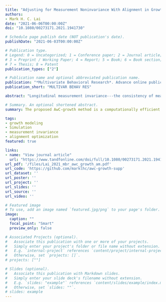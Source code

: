 ```yaml
---
title: "Adjusting for Measurement Noninvariance With Alignment in Growth Modeling"
authors:
- Mark H. C. Lai
date: "2021-06-06T00:00:00Z"
doi: "10.1080/00273171.2021.1941730"

# Schedule page publish date (NOT publication's date).
publishDate: "2021-06-03T00:00:00Z"

# Publication type.
# Legend: 0 = Uncategorized; 1 = Conference paper; 2 = Journal article;
# 3 = Preprint / Working Paper; 4 = Report; 5 = Book; 6 = Book section;
# 7 = Thesis; 8 = Patent
publication_types: ["2"]

# Publication name and optional abbreviated publication name.
publication: "*Multivariate Behavioral Research*. Advance online publication"
publication_short: "MULTIVAR BEHAV RES"

abstract: "Longitudinal measurement invariance---the consistency of measurement in data collected over time---is a prerequisite for any meaningful inferences of growth patterns. When one or more items measuring the construct of interest show noninvariant measurement properties over time, it leads to biased parameter estimates and inferences on the growth parameters. In this paper, I extend the recently developed alignment-within-confirmatory factor analysis (AwC) technique to adjust for measurement biases for growth models. The proposed AwC method does not require a priori knowledge of noninvariant items and the iterative searching of noninvariant items in typical longitudinal measurement invariance research. Results of a Monte Carlo simulation study comparing AwC with the partial invariance modeling method show that AwC largely reduces biases in growth parameter estimates and gives good control of Type I error rates, especially when the sample size is at least 1,000. It also outperforms the partial invariance method in conditions when all items are noninvariant. However, all methods give biased growth parameter estimates when the proportion of noninvariant parameters is over 25%. Based on the simulation results, I conclude that AO is a viable alternative to the partial invariance method in growth modeling when it is not clear whether longitudinal measurement invariance holds. The current paper also demonstrates AwC in an example modeling neuroticism over three time points using a public data set, which shows how researchers can compute effect size indices for noninvariance in AwC to assess to what degree invariance holds and whether AwC results are trustworthy."

# Summary. An optional shortened abstract.
summary: The proposed AwC-growth method is a computationally efficient method to adjust for measurement noninvariance to obtain valid growth parameter estimates. 

tags:
- growth modeling
- Simulation
- measurement invariance
- alignment optimization
featured: true

links:
- name: "View journal article"
  url: "https://www.tandfonline.com/doi/full/10.1080/00273171.2021.1941730"
url_pdf: '/files/Lai_2021_mbr_awc_growth_am.pdf'
url_code: 'https://github.com/marklhc/awc-growth-supp'
url_dataset: ''
url_poster: ''
url_project: ''
url_slides: ''
url_source: ''
url_video: ''

# Featured image
# To use, add an image named `featured.jpg/png` to your page's folder. 
image:
  caption: ""
  focal_point: "Smart"
  preview_only: false

# Associated Projects (optional).
#   Associate this publication with one or more of your projects.
#   Simply enter your project's folder or file name without extension.
#   E.g. `internal-project` references `content/project/internal-project/index.md`.
#   Otherwise, set `projects: []`.
# projects: [""]

# Slides (optional).
#   Associate this publication with Markdown slides.
#   Simply enter your slide deck's filename without extension.
#   E.g. `slides: "example"` references `content/slides/example/index.md`.
#   Otherwise, set `slides: ""`.
# slides: example
---
```


<!--

Supplementary notes can be added here, including [code and math](https://sourcethemes.com/academic/docs/writing-markdown-latex/).

-->
